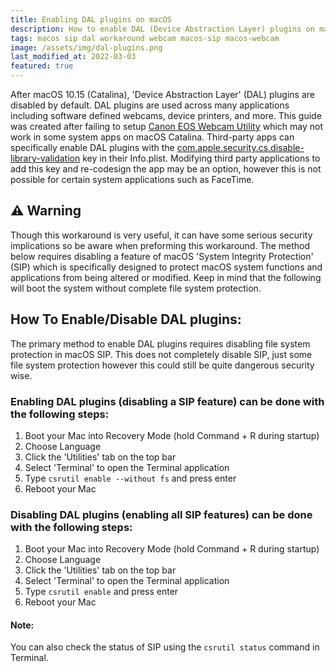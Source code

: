 ```yaml
---
title: Enabling DAL plugins on macOS
description: How to enable DAL (Device Abstraction Layer) plugins on macOS for webcams and other devices.
tags: macos sip dal workaround webcam macos-sip macos-webcam
image: /assets/img/dal-plugins.png
last_modified_at: 2022-03-03
featured: true
---
```

After macOS 10.15 (Catalina), 'Device Abstraction Layer' (DAL) plugins are disabled by default. DAL plugins are used across many applications including software defined webcams, device printers, and more. This guide was created after failing to setup [Canon EOS Webcam Utility](https://www.usa.canon.com/internet/portal/us/home/support/self-help-center/eos-webcam-utility/) which may not work in some system apps on macOS Catalina. Third-party apps can specifically enable DAL plugins with the [com.apple.security.cs.disable-library-validation](https://developer.apple.com/documentation/bundleresources/entitlements/com_apple_security_cs_disable-library-validation?language=objc) key in their Info.plist. Modifying third party applications to add this key and re-codesign the app may be an option, however this is not possible for certain system applications such as FaceTime.

## ⚠️ Warning
Though this workaround is very useful, it can have some serious security implications so be aware when preforming this workaround. The method below requires disabling a feature of macOS 'System Integrity Protection' (SIP) which is specifically designed to protect macOS system functions and applications from being altered or modified. Keep in mind that the following will boot the system without complete file system protection.

## How To Enable/Disable DAL plugins:
The primary method to enable DAL plugins requires disabling file system protection in macOS SIP. This does not completely disable SIP, just some file system protection however this could still be quite dangerous security wise.

### Enabling DAL plugins (disabling a SIP feature) can be done with the following steps:
1. Boot your Mac into Recovery Mode (hold Command + R during startup)
2. Choose Language
3. Click the 'Utilities' tab on the top bar
4. Select 'Terminal' to open the Terminal application
5. Type `csrutil enable --without fs` and press enter
6. Reboot your Mac

### Disabling DAL plugins (enabling all SIP features) can be done with the following steps:
1. Boot your Mac into Recovery Mode (hold Command + R during startup)
2. Choose Language
3. Click the 'Utilities' tab on the top bar
4. Select 'Terminal' to open the Terminal application
5. Type `csrutil enable` and press enter
6. Reboot your Mac

#### Note:
You can also check the status of SIP using the `csrutil status` command in Terminal.
